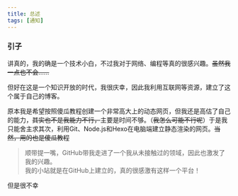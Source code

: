 ```yaml
---
title: 总述
tags: [通知]
---
```


### 引子

讲真的，我的确是一个技术小白，不过我对于网络、编程等真的很感兴趣。~~虽然我一点也不会……~~

但好在这是一个知识开放的时代，我很庆幸，因此我利用互联网等资源，建立了这个属于自己的博客。

原本我是希望按照傻瓜教程创建一个非常高大上的动态网页，但我还是高估了自己的能力，~~其实也不是我能力不行，~~主要是时间不够。（~~我怎么可能不行呢~~）于是我只能舍主求其次，利用Git、Node.js和Hexo在电脑端建立静态渲染的网页。~~当然，用的也是傻瓜教程~~
> 顺带提一嘴，GitHub带我走进了一个我从未接触过的领域，因此也激发了我的兴趣。  
> 我的小站就是在GitHub上建立的，真的很感激有这样一个平台！

但是很不幸
